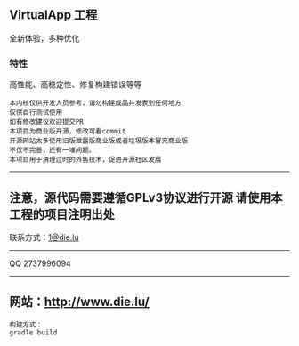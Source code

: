 ## VirtualApp 工程

全新体验，多种优化

### 特性

高性能、高稳定性、修复构建错误等等
```
本内核仅供开发人员参考，请勿构建成品并发表到任何地方
仅供自行测试使用
如有修改建议欢迎提交PR
本项目为商业版开源，修改可看commit
开源网站太多使用旧版泄露版商业版或者垃圾版本冒充商业版
不仅不完善，还有一堆问题。
本项目用于清理过时的外售技术，促进开源社区发展
```
------
注意，源代码需要遵循GPLv3协议进行开源
请使用本工程的项目注明出处
------
联系方式：1@die.lu

------
QQ 2737996094

------
网站：http://www.die.lu/
---------------
```
构建方式：
gradle build
```
